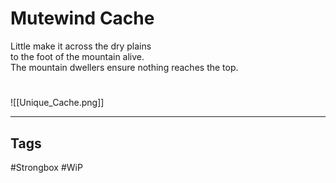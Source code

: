 # Mutewind Cache
Little make it across the dry plains  
to the foot of the mountain alive.  
The mountain dwellers ensure nothing reaches the top.

#
![[Unique_Cache.png]]

---
## Tags
#Strongbox
#WiP